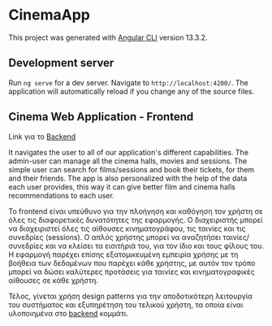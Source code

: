 # CinemaApp

This project was generated with [Angular CLI](https://github.com/angular/angular-cli) version 13.3.2.

## Development server

Run `ng serve` for a dev server. Navigate to `http://localhost:4200/`. The application will automatically reload if you change any of the source files.

## Cinema Web Application - Frontend

Link για το [Backend](https://github.com/George-Anto/cinema_app_backend)

It navigates the user to all of our application's different capabilities.
The admin-user can manage all the cinema halls, movies and sessions.
The simple user can search for films/sessions and book their tickets, for them and their friends.
The app is also personalized with the help of the data each user provides, this way it can give better film and cinema halls recommendations to each user.

Το frontend είναι υπεύθυνο για την πλοήγηση και καθόγηση τον χρήστη σε όλες τις διαφορετικές δυνατότητες της εφαρμογής.
Ο διαχειριστής μπορεί να διαχειριστεί όλες τις αίθουσες κινηματογράφου, τις ταινίες και τις συνεδρίες (sessions).
Ο απλός χρήστης μπορεί να αναζητήσει ταινίες/συνεδρίες και να κλείσει τα εισιτήριά του, για τον ίδιο και τους φίλους του.
Η εφαρμογή παρέχει επίσης εξατομικευμένη εμπειρία χρήσης με τη βοήθεια των δεδομένων που παρέχει κάθε χρήστης, 
με αυτόν τον τρόπο μπορεί να δώσει καλύτερες προτάσεις για ταινίες και κινηματογραφικές αίθουσες σε κάθε χρήστη.

Τέλος, γίνεται χρήση design patterns για την αποδοτικότερη λειτουργία του συστήματος και εξυπηρέτηση του τελικού χρήστη, τα οποία είναι υλοποιημένα στο [backend](https://github.com/George-Anto/cinema_app_backend) κομμάτι. 
